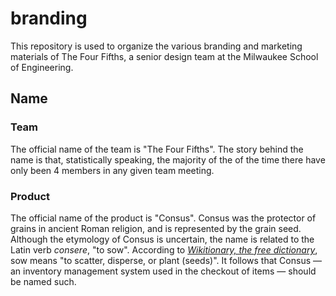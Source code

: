 # branding

This repository is used to organize the various branding and marketing materials
of The Four Fifths, a senior design team at the Milwaukee School of Engineering.

## Name

### Team
The official name of the team is "The Four Fifths". The story behind
the name is that, statistically speaking, the majority of the of the time there
have only been 4 members in any given team meeting.

### Product
The official name of the product is "Consus". Consus was the protector of grains
in ancient Roman religion, and is represented by the grain seed. Although the
etymology of Consus is uncertain, the name is related to the Latin verb
*consere*, "to sow". According to [*Wikitionary, the free
dictionary*][define:sow], sow means "to scatter, disperse, or plant (seeds)". It
follows that Consus &mdash; an inventory management system used in the checkout
of items &mdash; should be named such.


[define:sow]: https://en.wiktionary.org/wiki/sow#Verb

